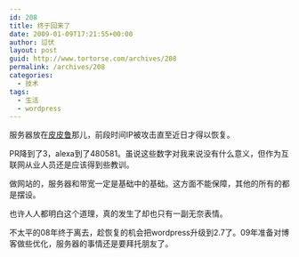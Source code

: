 ```yaml
---
id: 208
title: 终于回来了
date: 2009-01-09T17:21:55+00:00
author: 愆伏
layout: post
guid: http://www.tortorse.com/archives/208
permalink: /archives/208
categories:
  - 技术
tags:
  - 生活
  - wordpress
---
```

服务器放在<a href="http://www.cnaspx.cn" target="_blank">皮皮鲁</a>那儿，前段时间IP被攻击直至近日才得以恢复。

PR降到了3，alexa到了480581。虽说这些数字对我来说没有什么意义，但作为互联网从业人员还是应该得到些教训。

做网站的，服务器和带宽一定是基础中的基础。这方面不能保障，其他的所有的都是摆设。

也许人人都明白这个道理，真的发生了却也只有一副无奈表情。

不太平的08年终于离去，趁恢复的机会把wordpress升级到2.7了。09年准备对博客做些优化，服务器的事情还是要拜托朋友了。